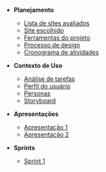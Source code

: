 - **Planejamento**

  - [Lista de sites avaliados](docs/planejamento/lista_sites.md)
  - [Site escolhido](docs/planejamento/site.md)
  - [Ferramentas do projeto](docs/planejamento/ferramentas.md)
  - [Processo de design](docs/planejamento/processos_design.md)
  - [Cronograma de atividades](docs/planejamento/cronograma.md)

- **Contexto de Uso**

  - [Análise de tarefas](docs/contexto_uso/analise_tarefas.md)
  - [Perfil do usuário](docs/contexto_uso/perfil_usuario.md)
  - [Personas](docs/contexto_uso/personas.md)
  - [Storyboard](docs/contexto_uso/storyboard.md)

- **Apresentações**

  - [Apresentação 1](docs/apresentacoes/apresentacao1.md)
  - [Apresentação 2](docs/apresentacoes/apresentacao2.md)

- **Sprints**

  - [Sprint 1](docs/sprint/healtcheck.md)
